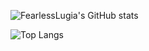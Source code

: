 ![FearlessLugia's GitHub stats](https://github-readme-stats.vercel.app/api?username=FearlessLugia)

![Top Langs](https://github-readme-stats-spamegg1.vercel.app/api/top-langs/?username=FearlessLugia&count_private=true&layout=compact)

<!---
- 👋 Hi, I’m @FearlessLugia
- 👀 I’m interested in ...
- 🌱 I’m currently learning ...
- 💞️ I’m looking to collaborate on ...
- 📫 How to reach me ...

FearlessLugia/FearlessLugia is a ✨ special ✨ repository because its `README.md` (this file) appears on your GitHub profile.
You can click the Preview link to take a look at your changes.
--->
